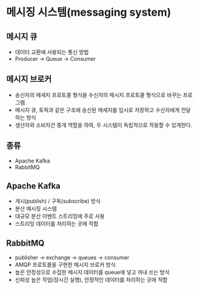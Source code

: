 # 메시징 시스템(messaging system)

## 메시지 큐
- 데이터 교환에 사용되는 통신 방법
- Producer -> Queue -> Consumer 

## 메시지 브로커
- 송신자의 메세지 프로토콜 형식을 수신자의 메시지 프로토콜 형식으로 바꾸는 프로그램
- 메시지 큐, 토픽과 같은 구조에 송신된 메세지를 임시로 저장하고 수신자에게 전달하는 방식
- 생산자와 소비자간 중개 역할을 하여, 두 시스템이 독립적으로 작동할 수 있게한다.

## 종류
- Apache Kafka
- RabbitMQ

## Apache Kafka
- 게시(publish) / 구독(subscribe) 방식
- 분산 메시징 시스템
- 대규모 분산 이벤트 스트리밍에 주로 사용
- 스트리밍 데이터를 처리하는 곳에 적합

## RabbitMQ
- publisher -> exchange -> queues -> consumer
- AMQP 프로토콜을 구현한 메시지 브로커 방식
- 높은 안정성으로 수집한 메시지 데이터를 queue에 넣고 꺼내 쓰는 방식
- 신뢰성 높은 작업(장시간 실행), 안정적인 데이터를 처리하는 곳에 적합
